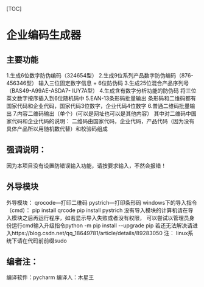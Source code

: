 [TOC]
# 企业编码生成器
## 主要功能
1.生成6位数字防伪编码（324654型）
2.生成9位系列产品数字防伪编码（876-456346型）
     输入三位固定数字信息 +  6位防伪码
3.生成25位混合产品序列号（BAS49-A99AE-ASDA7- IUY7A型）
4.生成含有数字分析功能的防伪码
     将三位英文数字按序插入到6位随机码中
5.EAN-13条形码批量输出
     条形码和二维码都有国家代码和企业代码，国家代码3位数字，企业代码4位数字
6.普通二维码批量输出
7.内容二维码输出（单个）(可以是网址也可以是其他内容）
其中对二维码中国家代码和企业代码的说明：
二维码由国家代码，企业代码，产品代码（因为没有具体产品所以用随机数代替）和校验码组成
## 强调说明：
因为本项目没有设置防错误输入功能，请按要求输入，不然会报错！
## 外导模块
外导模块：
qrocode—打印二维码
pystrich—打印条形码
windows下的导入指令（cmd）：
pip install qrcode
pip install pystrich
没有导入模块的计算机请在导入模块之后再运行程序，如若显示导入失败或者没有权限，
可以尝试以管理员身份运行cmd输入升级指令python -m pip install --upgrade pip
若还无法解决请进入https://blog.csdn.net/qq_18649781/article/details/89283050
注： linux系统下请在代码前前缀sudo
## 编者注：
编译软件：pycharm
编译人：木星王
